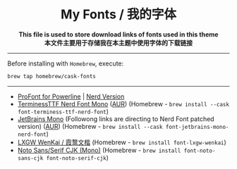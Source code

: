 <h1 align="center">My Fonts / 我的字体</h1>

<p align="center"> 
  <b>This file is used to store download links of fonts used in this theme</b>
  <br />
  <b>本文件主要用于存储我在本主题中使用字体的下载链接</b>
</p>

---

Before installing with `Homebrew`, execute:

``` bash
brew tap homebrew/cask-fonts
```

------

- [ProFont for Powerline](https://github.com/powerline/fonts/blob/master/ProFont/ProFont%20For%20Powerline.ttf) | [Nerd Version](https://github.com/Cubik65536/ProFont-for-Powerline-Nerd)
- [TerminessTTF Nerd Font Mono](https://www.nerdfonts.com/font-downloads) ([AUR](https://aur.archlinux.org/packages/nerd-fonts-terminus)) (Homebrew - `brew install --cask font-terminess-ttf-nerd-font`)
- [JetBrains Mono](https://www.jetbrains.com/lp/mono/) (Followong links are directing to Nerd Font patched version) ([AUR](https://aur.archlinux.org/packages/nerd-fonts-jetbrains-mono)) (Homebrew - `brew install --cask font-jetbrains-mono-nerd-font`)
- [LXGW WenKai / 霞鹜文楷](https://github.com/lxgw/LxgwWenKai) (Homebrew - `brew install font-lxgw-wenkai`)
- [Noto Sans/Serif CJK (Mono)](https://github.com/googlefonts/noto-cjk) (Homebrew - `brew install font-noto-sans-cjk font-noto-serif-cjk`)
